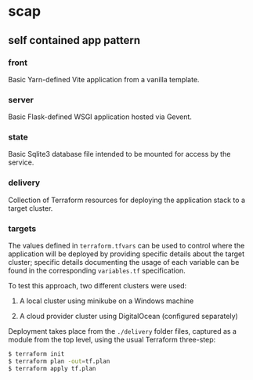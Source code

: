 # scap

## self contained app pattern

### front

Basic Yarn-defined Vite application from a vanilla template.

### server

Basic Flask-defined WSGI application hosted via Gevent.

### state

Basic Sqlite3 database file intended to be mounted for access by the service.

### delivery

Collection of Terraform resources for deploying the application stack to a target cluster.

### targets

The values defined in `terraform.tfvars` can be used to control where the application will be deployed by providing specific details about the target cluster; specific details documenting the usage of each variable can be found in the corresponding `variables.tf` specification.

To test this approach, two different clusters were used:

1. A local cluster using minikube on a Windows machine

1. A cloud provider cluster using DigitalOcean (configured separately)

Deployment takes place from the `./delivery` folder files, captured as a module from the top level, using the usual Terraform three-step:

```sh
$ terraform init
$ terraform plan -out=tf.plan
$ terraform apply tf.plan
```
